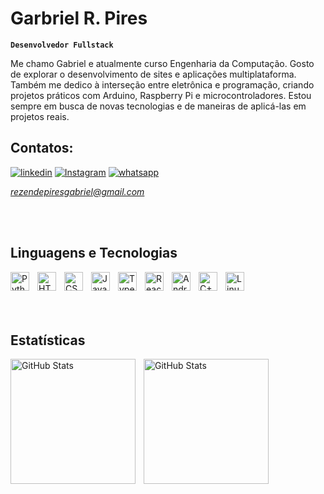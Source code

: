# Garbriel R. Pires

**`Desenvolvedor Fullstack`**

Me chamo Gabriel e atualmente curso Engenharia da Computação. Gosto de explorar o desenvolvimento de sites e aplicações multiplataforma.
Também me dedico à interseção entre eletrônica e programação, criando projetos práticos com Arduino, Raspberry Pi e microcontroladores. Estou sempre em busca de novas tecnologias e de maneiras de aplicá-las em projetos reais.


## Contatos:
[![linkedin](https://img.shields.io/badge/Linkedin-teste?style=for-the-badge&logo=LINKEDIN&color=blue)]([www.linkedin.com/in/grp-0892ret](https://www.linkedin.com/in/grp-0892ret/))
[![Instagram](https://img.shields.io/badge/Instagram-teste?style=for-the-badge&logo=Instagram&color=purple)]([www.linkedin.com/in/grp-0892ret](https://www.instagram.com/ga_rpires/))
[![whatsapp](https://img.shields.io/badge/whatsapp-teste?style=for-the-badge&logo=whatsapp&color=white)](https://wa.me/5534993417077?text=Ol%C3%A1!%20Fale%20com%20o%20Gabriel)

*rezendepiresgabriel@gmail.com*

<br/>
<br/>

## Linguagens e Tecnologias

<img 
    align="left" 
    alt="Python" 
    title="Python"
    width="30px" 
    style="padding-right: 10px;" 
    src="https://cdn.jsdelivr.net/gh/devicons/devicon@latest/icons/python/python-original.svg" 
/>
<img 
    align="left" 
    alt="HTML"
    title="HTML" 
    width="30px" 
    style="padding-right: 10px;" 
    src="https://cdn.jsdelivr.net/gh/devicons/devicon@latest/icons/html5/html5-original.svg" 
/>
<img 
    align="left" 
    alt="CSS" 
    title="CSS"
    width="30px" 
    style="padding-right: 10px;" 
    src="https://cdn.jsdelivr.net/gh/devicons/devicon@latest/icons/css3/css3-original.svg" 
/>
<img 
    align="left" 
    alt="JavaScript" 
    title="JavaScript"
    width="30px" 
    style="padding-right: 10px;" 
    src="https://cdn.jsdelivr.net/gh/devicons/devicon@latest/icons/javascript/javascript-original.svg" 
/>
<img 
    align="left" 
    alt="TypeScript"
    title="TypeScript" 
    width="30px" 
    style="padding-right: 10px;" 
    src="https://cdn.jsdelivr.net/gh/devicons/devicon@latest/icons/typescript/typescript-original.svg" 
/>
<img 
    align="left" 
    alt="React"
    title="React" 
    width="30px" 
    style="padding-right: 10px;" 
    src="https://cdn.jsdelivr.net/gh/devicons/devicon@latest/icons/react/react-original.svg" 
/>
<img 
    align="left" 
    alt="Android" 
    title="Android"
    width="30px" 
    style="padding-right: 10px;" 
    src="https://cdn.jsdelivr.net/gh/devicons/devicon@latest/icons/android/android-plain.svg"       
/>
<img 
    align="left" 
    alt="C++" 
    title="C++"
    width="30px" 
    style="padding-right: 10px;" 
    src="https://cdn.jsdelivr.net/gh/devicons/devicon@latest/icons/cplusplus/cplusplus-original.svg"    
/>
<img 
    align="left" 
    alt="Linux" 
    title="Linux"
    width="30px" 
    style="padding-right: 10px;" 
    src="https://cdn.jsdelivr.net/gh/devicons/devicon@latest/icons/java/java-original-wordmark.svg"
/>
          
<br/>
<br/>
<br/>
<br/>

## Estatísticas

<p>
  <img 
    align="left" 
    alt="GitHub Stats" 
    height="200" 
    style="padding-right: 10px;" 
    src="https://github-readme-stats.vercel.app/api?username=boosa515&show_icons=true&theme=dark&include_all_commits=true&locale=pt-br" 
  />

<img 
      align="left" 
      alt="GitHub Stats" 
      height="200" 
      src="https://github-readme-stats.vercel.app/api/top-langs/?username=boosa515&theme=dark&layout=compact&custom_title=Tecnologias&langs_count=9" 
  />

</p>
